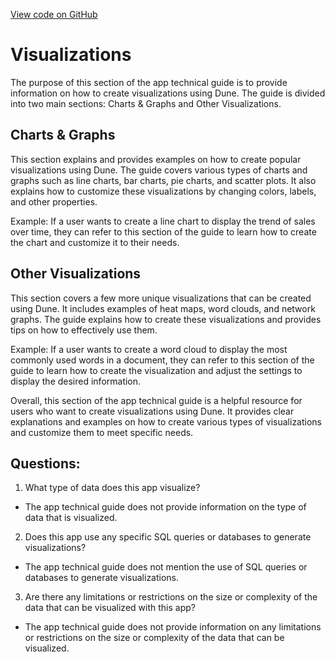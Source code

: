 [View code on GitHub](https://dune.com/docs/app/visualizations/index.md)

# Visualizations

The purpose of this section of the app technical guide is to provide information on how to create visualizations using Dune. The guide is divided into two main sections: Charts & Graphs and Other Visualizations.

## Charts & Graphs

This section explains and provides examples on how to create popular visualizations using Dune. The guide covers various types of charts and graphs such as line charts, bar charts, pie charts, and scatter plots. It also explains how to customize these visualizations by changing colors, labels, and other properties.

Example: If a user wants to create a line chart to display the trend of sales over time, they can refer to this section of the guide to learn how to create the chart and customize it to their needs.

## Other Visualizations

This section covers a few more unique visualizations that can be created using Dune. It includes examples of heat maps, word clouds, and network graphs. The guide explains how to create these visualizations and provides tips on how to effectively use them.

Example: If a user wants to create a word cloud to display the most commonly used words in a document, they can refer to this section of the guide to learn how to create the visualization and adjust the settings to display the desired information.

Overall, this section of the app technical guide is a helpful resource for users who want to create visualizations using Dune. It provides clear explanations and examples on how to create various types of visualizations and customize them to meet specific needs.
## Questions: 
 1. What type of data does this app visualize?
- The app technical guide does not provide information on the type of data that is visualized.

2. Does this app use any specific SQL queries or databases to generate visualizations?
- The app technical guide does not mention the use of SQL queries or databases to generate visualizations.

3. Are there any limitations or restrictions on the size or complexity of the data that can be visualized with this app?
- The app technical guide does not provide information on any limitations or restrictions on the size or complexity of the data that can be visualized.